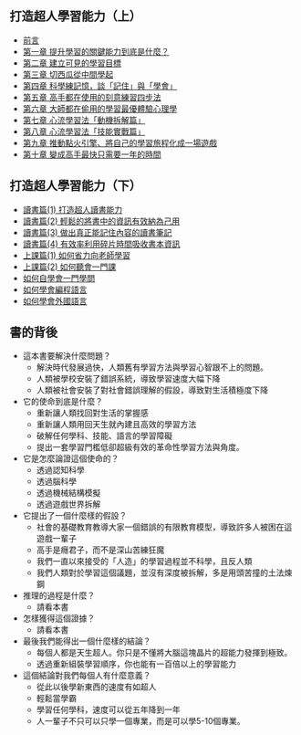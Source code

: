 ## 打造超人學習能力（上）

* [前言](00.md)
* [第一章 提升學習的關鍵能力到底是什麼？](01.md)
* [第二章 建立可見的學習目標](02.md)
* [第三章 切西瓜從中間學起](03.md)
* [第四章 科學練記憶，談「記住」與「學會」](04.md)
* [第五章 高手都在使用的刻意練習四步法](05.md)
* [第六章 大師都在偷用的學習最優體驗心理學](06.md)
* [第七章 心流學習法「動機拆解篇」](07.md)
* [第八章 心流學習法「技能實戰篇」](08.md)
* [第九章 推動點火引擎、將自己的學習旅程化成一場遊戲](09.md)
* [第十章 變成高手最快只需要一年的時間](10.md)

## 打造超人學習能力（下）

* [讀書篇(1) 打造超人讀書能力](11.md)
* [讀書篇(2) 輕鬆的將書中的資訊有效納為己用](12.md)
* [讀書篇(3) 做出真正能記住內容的讀書筆記](13.md)
* [讀書篇(4) 有效率利用碎片時間吸收書本資訊](14.md)
* [上課篇(1) 如何省力向老師學習](15.md)
* [上課篇(2) 如何聽會一門課](16.md)
* [如何自學會一門學問](17.md)
* [如何學會編程語言](18.md)
* [如何學會外國語言](19.md)


## 書的背後

-   這本書要解決什麼問題？     
    -   解決時代發展過快，人類舊有學習方法與學習心智跟不上的問題。    
    -   人類被學校安裝了錯誤系統，導致學習速度大幅下降  
    -   人類被社會安裝了對社會錯誤理解的假設，導致對生活積極度下降  
-   它的使命到底是什麼？  
    -   重新讓人類找回對生活的掌握感  
    -   重新讓人類用回天生就內建且高效的學習方法  
    -   破解任何學科、技能、語言的學習障礙  
    -   提出一套學習門檻低卻超級有效的革命性學習方法與角度。  
-   它是怎麼論證這個使命的？  
    -   透過認知科學  
    -   透過腦科學  
    -   透過機械結構模擬  
    -   透過遊戲世界拆解  
-   它提出了一個什麼樣的假設？  
    -   社會的基礎教育教導大家一個錯誤的有限教育模型，導致許多人被困在這遊戲一輩子  
    -   高手是癮君子，而不是深山苦練狂魔  
    -   我們一直以來接受的「人造」的學習過程並不科學，且反人類  
    -   我們人類對於學習這個議題，並沒有深度被拆解，多是用頭苦撞的土法煉鋼  
-   推理的過程是什麼？  
    -   請看本書  
-   怎樣獲得這個證據？  
    -   請看本書  
-   最後我們能得出一個什麼樣的結論？  
    -   每個人都是天生超人。你只是不懂將大腦這塊晶片的超能力發揮到極致。  
    -   透過重新組裝學習順序，你也能有一百倍以上的學習能力  
-   這個結論對我們每個人有什麼意義？  
    -   從此以後學新東西的速度有如超人  
    -   輕鬆當學霸  
    -   學習任何學科，速度可以從五年降到一年  
    -   人一輩子不只可以只學一個專業，而是可以學5-10個專業。
